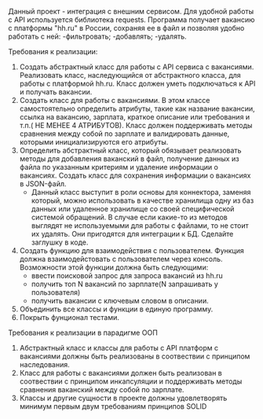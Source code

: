 Данный проект - интеграция с внешним сервисом.
Для удобной работы с API используется библиотека requests.
Программа получает вакансию с платформы  "hh.ru" в России, сохраняя ее в файл и позволяя удобно работать с ней:
-фильтровать;
-добавлять;
-удалять.

Требования к реализации:
1. Создать абстрактный класс для работы с API сервиса с вакансиями. Реализовать класс, наследующийся от абстрактного
класса, для работы с платформой hh.ru. Класс должен уметь подключаться к API и получать вакансии.
2. Создать класс для работы с вакансиями. В этом классе самостоятельно определить атрибуты, такие как название вакансии,
ссылка на вакансию, зарплата, краткое описание или требования и т.п.( НЕ МЕНЕЕ 4 АТРИБУТОВ).
Класс должен поддерживать методы сравнения между собой по зарплате и валидировать данные, которыми инициализируются его
атрибуты.
3. Определить абстрактный класс, который обязывает реализовать методы для добавления ваканский в файл, получение данных
из файла по указанным критериям и удаление информации о вакансиях.
Создать класс для сохранения информации о вакансиях в JSON-файл.
   * Данный класс выступит в роли основы для коннектора, заменяя который, можно использовать в качестве хранилища 
одну из баз данных или удаленное хранилище со своей специфической системой обращений.
В случае если какие-то из методов выглядят не используемыми для работы с файлами, то не стоит их удалять. Они пригодятся
для интеграции к БД. Сделайте заглушку в коде.
4. Создать функцию для взаимодействия с пользователем. Функция должна взаимодейстовать с пользователем через консоль.
Возможности этой функции должна быть следующими:
   - ввести поисковой запрос для запроса вакансий из hh.ru
   - получить топ N вакансий по зарплате(N запрашивать у пользователя)
   - получить вакансии с ключевым словом в описании.
5. Объединить все классы и функции в единую программу.
6. Покрыть фунционал тестами.

Требования к реализации в парадигме ООП
1. Абстрактный класс и классы для работы с API платформ с вакансиями должны быть реализованы в соотвествии с принципом
 наследования.
2. Класс для работы с вакансиями должен быть реализован в соотвествии с принципом инкапсуляции и поддерживать методы
 сравнения ваканский между собой по зарплате.
3. Классы и другие сущности в проекте должны удовлетворять минимум первым двум требованиям принципов SOLID